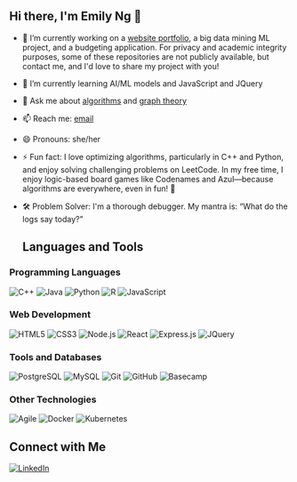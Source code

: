 ## Hi there, I'm Emily Ng 👋

<!--
**emilylienhuang/emilylienhuang** is a ✨ _special_ ✨ repository because its `README.md` (this file) appears on your GitHub profile.

Here are some ideas to get you started:

- 🔭 I’m currently working on a website portfolio, a big data mining ML project, and a budgeting application.
- 🌱 I’m currently learning AI/ML models and JavaScript and JQuery
- 👯 I’m looking to collaborate on ...
- 🤔 I’m looking for help with ...
- 💬 Ask me about ...
- 📫 How to reach me: ...
- 😄 Pronouns: she/her
- ⚡ Fun fact: ...
-->
- 🔭 I’m currently working on a [website portfolio](https://github.com/emilylienhuang/WebsitePortfolio), a big data mining ML project, and a budgeting application. For privacy and academic integrity purposes, some of these repositories are not publicly available, but contact me, and I'd love to share my project with you!
- 🌱 I’m currently learning AI/ML models and JavaScript and JQuery
- 💬 Ask me about [algorithms](https://github.com/emilylienhuang/AlgorithmExplorationsPartOne) and [graph theory](https://github.com/emilylienhuang/GroupThink)
- 📫 Reach me: [email](mailto:eng@uccs.edu)
- 😄 Pronouns: she/her
- ⚡ Fun fact: I love optimizing algorithms, particularly in C++ and Python, and enjoy solving challenging problems on LeetCode. In my free time, I enjoy logic-based board games like Codenames and Azul—because algorithms are everywhere, even in fun! 🎲
- 🛠️ Problem Solver: I'm a thorough debugger. My mantra is: “What do the logs say today?”

  ## Languages and Tools

### Programming Languages
<p align="left">
  <img src="https://img.shields.io/badge/C++-00599C?style=for-the-badge&logo=cplusplus&logoColor=white" alt="C++" />
  <img src="https://img.shields.io/badge/Java-007396?style=for-the-badge&logo=java&logoColor=white" alt="Java" />
  <img src="https://img.shields.io/badge/Python-3776AB?style=for-the-badge&logo=python&logoColor=white" alt="Python" />
  <img src="https://img.shields.io/badge/R-276DC3?style=for-the-badge&logo=r&logoColor=white" alt="R" />
  <img src="https://img.shields.io/badge/JavaScript-F7DF1E?style=for-the-badge&logo=javascript&logoColor=black" alt="JavaScript" />
</p>

### Web Development
<p align="left">
  <img src="https://img.shields.io/badge/HTML5-E34F26?style=for-the-badge&logo=html5&logoColor=white" alt="HTML5" />
  <img src="https://img.shields.io/badge/CSS3-1572B6?style=for-the-badge&logo=css3&logoColor=white" alt="CSS3" />
  <img src="https://img.shields.io/badge/Node.js-339933?style=for-the-badge&logo=nodedotjs&logoColor=white" alt="Node.js" />
  <img src="https://img.shields.io/badge/React-61DAFB?style=for-the-badge&logo=react&logoColor=black" alt="React" />
  <img src="https://img.shields.io/badge/Express.js-000000?style=for-the-badge&logo=express&logoColor=white" alt="Express.js" />
  <img src="https://img.shields.io/badge/JQuery-0769AD?style=for-the-badge&logo=jquery&logoColor=white" alt="JQuery" />
</p>

### Tools and Databases
<p align="left">
  <img src="https://img.shields.io/badge/PostgreSQL-4169E1?style=for-the-badge&logo=postgresql&logoColor=white" alt="PostgreSQL" />
  <img src="https://img.shields.io/badge/MySQL-4479A1?style=for-the-badge&logo=mysql&logoColor=white" alt="MySQL" />
  <img src="https://img.shields.io/badge/Git-F05032?style=for-the-badge&logo=git&logoColor=white" alt="Git" />
  <img src="https://img.shields.io/badge/GitHub-181717?style=for-the-badge&logo=github&logoColor=white" alt="GitHub" />
  <img src="https://img.shields.io/badge/Basecamp-98C1D9?style=for-the-badge&logo=basecamp&logoColor=black" alt="Basecamp" />
</p>

### Other Technologies
<p align="left">
  <img src="https://img.shields.io/badge/Agile-3178C6?style=for-the-badge&logo=scrum&logoColor=white" alt="Agile" />
  <img src="https://img.shields.io/badge/Docker-2496ED?style=for-the-badge&logo=docker&logoColor=white" alt="Docker" />
  <img src="https://img.shields.io/badge/Kubernetes-326CE5?style=for-the-badge&logo=kubernetes&logoColor=white" alt="Kubernetes" />
</p>

## Connect with Me

[![LinkedIn](https://img.shields.io/badge/LinkedIn-0A66C2?style=for-the-badge&logo=linkedin&logoColor=white)](https://www.linkedin.com/in/emily-ng-ung-020524135/)

